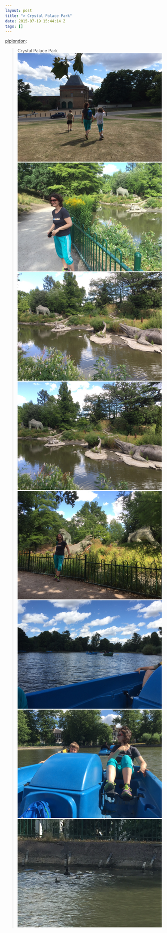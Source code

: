 ```yaml
---
layout: post
title: "> Crystal Palace Park"
date: 2015-07-19 15:44:14 Z
tags: []
---
```

[piplondon](http://pipobscure.uk/post/124492938457/crystal-palace-park):

> Crystal Palace Park
![](/media/2015/07/124493173399_0.jpg)
![](/media/2015/07/124493173399_1.jpg)
![](/media/2015/07/124493173399_2.jpg)
![](/media/2015/07/124493173399_3.jpg)
![](/media/2015/07/124493173399_4.jpg)
![](/media/2015/07/124493173399_5.jpg)
![](/media/2015/07/124493173399_6.jpg)
![](/media/2015/07/124493173399_7.jpg)
